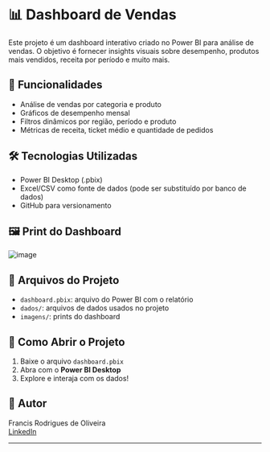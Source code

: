 # 📊 Dashboard de Vendas

Este projeto é um dashboard interativo criado no Power BI para análise de vendas. O objetivo é fornecer insights visuais sobre desempenho, produtos mais vendidos, receita por período e muito mais.

## 📌 Funcionalidades

- Análise de vendas por categoria e produto
- Gráficos de desempenho mensal
- Filtros dinâmicos por região, período e produto
- Métricas de receita, ticket médio e quantidade de pedidos

## 🛠️ Tecnologias Utilizadas

- Power BI Desktop (.pbix)
- Excel/CSV como fonte de dados (pode ser substituído por banco de dados)
- GitHub para versionamento

## 🖼️ Print do Dashboard


![image](https://github.com/user-attachments/assets/b57ebda2-12b4-4720-920d-2b0d1f655b17)

## 📁 Arquivos do Projeto

- `dashboard.pbix`: arquivo do Power BI com o relatório
- `dados/`: arquivos de dados usados no projeto
- `imagens/`: prints do dashboard

## 🚀 Como Abrir o Projeto

1. Baixe o arquivo `dashboard.pbix`
2. Abra com o **Power BI Desktop**
3. Explore e interaja com os dados!

## 👤 Autor

Francis Rodrigues de Oliveira  
[LinkedIn](https://www.linkedin.com/in/franciskkt)

---

